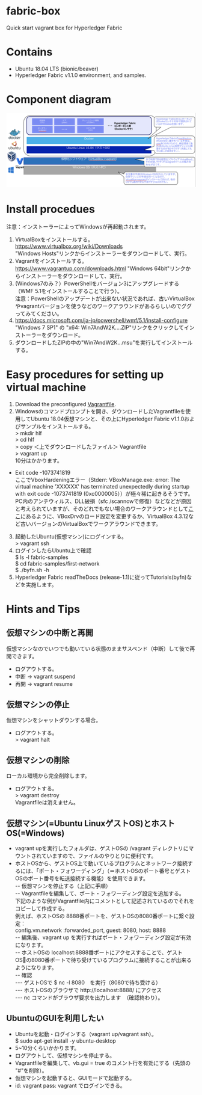 # fabric-box
Quick start vagrant box for Hyperledger Fabric

# Contains
- Ubuntu 18.04 LTS (bionic/beaver)
- Hyperledger Fabric v1.1.0 environment, and samples.

# Component diagram
![Diagram](https://raw.githubusercontent.com/hi5san/fabric-box/master/ubuntu1804_hlfv110/images/components.png)

# Install procedues
注意：インストーラーによってWindowsが再起動されます。
1. VirtualBoxをインストールする。  
https://www.virtualbox.org/wiki/Downloads  
"Windows Hosts"リンクからインストーラーをダウンロードして、実行。
2. Vagrantをインストールする。  
https://www.vagrantup.com/downloads.html
"Windows 64bit"リンクからインストーラーをダウンロードして、実行。
3. (Windows7のみ？）PowerShellをバージョン3にアップグレードする（WMF 5.1をインストールすることで行う）。    
注意：PowerShellのアップデートが出来ない状況であれば、古いVirtualBoxやvagrantバージョンを使うなどのワークアラウンドがあるらしいのでググってみてください。
4. https://docs.microsoft.com/ja-jp/powershell/wmf/5.1/install-configure  
"Windows 7 SP1" の "x64: Win7AndW2K....ZIP"リンクをクリックしてインストーラーをダウンロード。
5. ダウンロードしたZIPの中の"Win7AndW2K...msu"を実行してインストールする。

# Easy procedures for setting up virtual machine
1. Download the preconfigured [Vagrantfile](https://raw.githubusercontent.com/hi5san/fabric-box/master/ubuntu1804_hlfv110/Vagrantfile).
2. Windowsのコマンドプロンプトを開き、ダウンロードしたVagrantfileを使用してUbuntu 18.04仮想マシンと、その上にHyperledger Fabric v1.1.0およびサンプルをインストールする。  
&gt; mkdir hlf  
&gt; cd hlf  
&gt; copy ＜上でダウンロードしたファイル＞ Vagrantfile  
&gt; vagrant up  
10分はかかります。 
* Exit code -1073741819  
ここでVboxHardeningエラー（Stderr: VBoxManage.exe: error: The virtual machine 'XXXXXX' has terminated unexpectedly during startup with exit code -1073741819 (0xc0000005））が極々稀に起きるそうです。PC内のアンチウィルス、DLL破損（sfc /scannowで修復）などなどが原因と考えられていますが、そのどれでもない場合のワークアラウンドとして[ここ](https://forums.virtualbox.org/viewtopic.php?f=6&t=82277)にあるように、VBoxDrvのロード設定を変更するか、VirtualBox 4.3.12など古いバージョンのVirtualBoxでワークアラウンドできます。
3. 起動したUbuntu(仮想マシン)にログインする。  
&gt; vagrant ssh  
4. ログインしたらUbuntu上で確認  
$ ls -l fabric-samples  
$ cd fabric-samples/first-network  
$ ./byfn.sh -h  
5. Hyperledger Fabric readTheDocs (release-1.1)に従ってTutorials(byfn)などを実施します。

# Hints and Tips
## 仮想マシンの中断と再開
仮想マシンなのでいつでも動いている状態のままサスペンド（中断）して後で再開できます。  
- ログアウトする。  
- 中断 -> vagrant suspend
- 再開 -> vagrant resume
## 仮想マシンの停止
仮想マシンをシャットダウンする場合。  
- ログアウトする。  
&gt; vagrant halt
## 仮想マシンの削除
ローカル環境から完全削除します。  
- ログアウトする。  
&gt; vagrant destroy  
Vagrantfileは消えません。
## 仮想マシン(=Ubuntu LinuxゲストOS)とホストOS(=Windows)
- vagrant upを実行したフォルダは、ゲストOSの /vagrant ディレクトリにマウントされていますので、ファイルのやりとりに便利です。
- ホストOSから、ゲストOS上で動いているプログラムとネットワーク接続するには、「ポート・フォワーディング」（＝ホストOSのポート番号とゲストOSのポート番号を転送接続する機能）を使用できます。  
-- 仮想マシンを停止する（上記に手順）  
-- Vagrantfileを編集して、ポート・フォワーディング設定を追加する。  
下記のような例がVagrantfile内にコメントとして記述されているのでそれをコピーして作成する。  
例えば、ホストOSの 8888番ポートを、ゲストOSの8080番ポートに繋ぐ設定：  
config.vm.network :forwarded_port, guest: 8080, host: 8888  
-- 編集後、vagrant up を実行すればポート・フォワーディング設定が有効になります。  
-- ホストOSの localhost:8888番ポートにアクセスすることで、ゲストOSの8080番ポートで待ち受けているプログラムに接続することが出来るようになります。  
-- 確認  
--- ゲストOSで $ nc -l 8080　を実行（8080で待ち受ける）  
--- ホストOSのブラウザで http://localhost:8888/  にアクセス  
--- nc コマンドがブラウザ要求を出力します　（確認終わり）。  

## UbuntuのGUIを利用したい
- Ubuntuを起動・ログインする（vagrant up/vagrant ssh）。  
$ sudo apt-get install -y ubuntu-desktop  
- 5~10分くらいかかります。
- ログアウトして、仮想マシンを停止する。  
- Vagrantfileを編集して、vb.gui = true のコメント行を有効にする（先頭の "#"を削除）。  
- 仮想マシンを起動すると、GUIモードで起動する。  
- id: vagrant pass: vagrant でログインできる。

